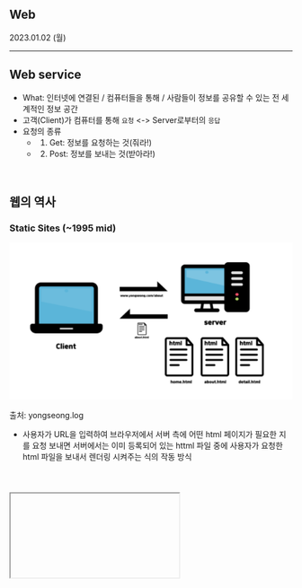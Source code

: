 ## Web 

2023.01.02 (월)

---

## Web service 
- What: 인터넷에 연결된 / 컴퓨터들을 통해 / 사람들이 정보를 공유할 수 있는 전 세계적인 정보 공간
- 고객(Client)가 컴퓨터를 통해 `요청` <-> Server로부터의 `응답` 
- 요청의 종류
    - 1. Get: 정보를 요청하는 것(줘라!) 
    - 2. Post: 정보를 보내는 것(받아라!)

<br>

## 웹의 역사

### Static Sites (~1995 mid)
![](./img/staticweb.png)

출처: yongseong.log

- 사용자가 URL을 입력하여 브라우저에서 서버 측에 어떤 html 페이지가 필요한 지를 요청 보내면 서버에서는 이미 등록되어 있는 httml 파일 중에 사용자가 요청한 html 파일을 보내서 렌더링 시켜주는 식의 작동 방식 

<br>

### <iframe> 도입 (1996~)
- iframe 태그가 도입되었고, 페이지 내에서 부분적으로 문서를 받아와서 업데이트하는 방식이 가능해짐 
- ifame 태그: inline frame의 약자로써 해당 웹 페이지 안에 다른 html 파일을 불러와서 삽입할 수 있는 기능 제공 
![](./img/iframe.png)

출처: coding-factory tistory

<br>

### XMLHttpRequest (1998~)
- fetch api의 원조격이라고 볼 수 있는 XMLHttpRequest가 등장하면서 html 문서 전체가 아니라 Json 형식으로 서버에서 필요한 데이터만 받아와서 JavaScript를 통해 페이지에 렌더링 할 수 있게끔 발전 

<br>

### Ajax (2005~)
- 위에 언급했던 방식이 본격적으로 AJAX라는 이름을 가지게 됨 
- 사용자가 한 페이지에 머무르면서 필요한 데이터를 서버에서 받아와 부분적으로 업데이트하는 방식 

<br>

## Web page
인터넷을 이용하면서 접속하게 되는 페이지는 크게 두 가지로 나뉨 
- 1. 정적 웹 페이지
- 2. 동적 웹 페이지 

<br>

- 정적 웹 페이지 vs 동적 웹 페이지 
  ![](./img/webpage.png)
  
  출처: Dyunge_100.log

정적 웹 페이지의 경우 웹 서버가 요청을 받은 경우 서버는 추가적인 처리과정 없이 클라이언트에게 응답을 보내줌

<br>

### 정적 웹 페이지(Static Web page)
![](./img/static.png)

출처: hogni tistory

- 웹 서버에 **이미 저장된 파일**(HTML 파일, 이미지, JavaScript 파일 등)을 클르아이언트에게 전송하는 웹 페이지
- 사용자는 서버에 저장된 데이터가 변경되지 않는 한 **고정된 웹 페이지**를 계속 보게 됨 
- 따라서 모든 사용자는 같은 결과의 웹 페이지를 서버에 요청하고 응답 받게 됨 
- 예로 들어 회사나 개인의 소개 페이지가 정적 웹 페이지의 좋은 예시 

<br>

#### 정적 웹 페이지 장/단점
- 장점
    - 빠른 속도: 다른 처리 없이 Just 요청에 대한 파일만 전송하므로 빠름
    - 저비용: 단순한 문서로 웹 서버 구축하므로 호스팅 서버에 연결하는 비용 小
- 단점 
    - 서비스 제공의 한계: 저장된 정보만 보여주므로 서비스가 한정적 
    - 관리의 어려움: 추가, 삭제, 수정 등의 작업이 모두 코드를 직접 건드려야 하므로 관리가 힘듦 

<br>

### 동적 웹 페이지(Dynamic web page)
![](./img/dynamic.png)

출처: hogni tistory

- 서버에 저장된 HTML 파일이 그대로 브라우저에 나오는 것이 아닌, 동적으로 만들어지는 웹 페이지 
- 정적 웹 페이지와 달리 서버에 대한 요청에 대해 서버는 추가적인 처리 과정 이후 클라이언트에게 응답을 보냄 
- 따라서 요청에 관해 사용자는 **조건에 따라 다른 결과**를 받게 됨 
- 동적 페이지는 방문자와 상호작용하기 때문에 페이지 내용은 그때그때 달라지므로 사용자는 **상황, 시간, 요청 등에 따라 달라지는 웹 페이지**를 보게 됨 
- 웹 페이지 상에서 **특정 부분을 동적으로 바꾸는 형태**로 사용됨 
- 예로 댓글, 날씨, 주가 정보 등과 같이 정보 변경이 잦은 곳에서 많이 사용됨 (네이버 뉴스 댓글, 스타벅스 매장 정보, 롭스 상품 검색 등)
- 해당 사이트들은 웹 페이지 전체에 해당하는 정적인 페이지 데이터(HTML 등)를 다 보여준 후에야 동적으로 데이터를 가져와서 나타내 주는 것 
  > 그렇기 때문에 이런 사이트들은 파이썬에서 requests 라이브러리를 이용해서 html 응답을 받아와도 동적인 데이터는 보이지 않는 것(받아온 응답에는 정적 페이지의 html 코드만 포함되어 있으므로)

<br> 

#### 동적 웹 페이지 종류 

1. CSR (Client Side Rendering)
- 데이터가 없는 HTML 문서나 Static 파일만을 처음에 받아와 로드하고, 이후에 데이터를 요청하여 받아오는 방식 
- JavaScript를 사용하여 브라우저에서 페이지를 직접 렌더링 진행 
- 모든 로직, 데이터 가져오기, 템플릿 및 라우팅 등은 서버가 아닌 클라이언트 측에서 처리 
  
2. SSR (Server Side Rendering)
- CSR과 상반되게 서버에서 동적으로 데이터까지 전부 삽입하여 완성돤 HTML을 넘겨줌 
- 서버 렌더링은 브라우저에서 응답을 받기 전에 처리되므로 클라이언트에서 데이터를 가져오거나 템플릿 작성에 대한 추가 왕복 발생 X 

3. MPA (Multi Page Aplication)
- 새로운 페이지를 요청할 때마다 정적 리소스가 다운되고, 그에 맞춰 전체 페이지를 렌러딩 하는 방식 (즉, SSR 방식으로 렌더링)
- 사용자가 어떠한 요청을 하면(인터넷 주소창에 주소를 입력하거나 링크를 클릭하는 등) 그에 맞는 완전한 페이지를 받아오고 다시 렌터링 
- 장점: 검색 엔진 최적화(SEO, Search Engine Optimization) 관점에서 유리 
- 단점: 새로운 페이지로 이동할 때마다 완전히 새로 렌더링 되므로 깜빡거리고, 프론트엔드와 백엔드가 밀접하게 연결되어 개발 복잡 

4. SPA (Single Page Application)
- 웹 애플리케이션에 필요한 모든 정적 리소스를 최초 한 번만 다운로드 
- 그 이후, 새로운 페이지에 대한 요청이 있을 때마다 페이지 갱신에 필요한 데이터만 전달 받고, 그 정보를 기준으로 페이지를 갱신 (즉, CSR 방식으로 렌러딩) 
- SPA 만드는 데 사용되는 프레임워크: React, Bue, Angular
- 장점
    - 최초 접속 시 맨 첫 페이지 로딩 시간은 길어도 이후 페이지부터 속도가 빠름
    - MPA와 달리 깜빡거림이 없고 반응 속도가 좋음 
    - 로컬 데이터를 효과적으로 캐싱 
- 단점
    - 초기 구동 속도 느림 
    - SEO에 불리 

--- 
#### 참고 

@ https://velog.io/@kysung95/SSR-vs-CSR-%EB%8B%B9%EC%8B%A0%EC%9D%98-%EC%84%A0%ED%83%9D%EC%9D%80-feat.-ssg

@ https://velog.io/@dyunge_100/WEB-%EC%A0%95%EC%A0%81-%EC%9B%B9-%ED%8E%98%EC%9D%B4%EC%A7%80%EC%99%80-%EB%8F%99%EC%A0%81-%EC%9B%B9-%ED%8E%98%EC%9D%B4%EC%A7%80

@ https://coding-factory.tistory.com/892

@ https://hogni.tistory.com/75